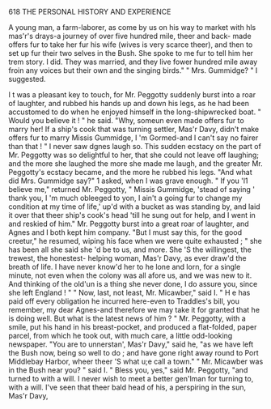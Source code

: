 618           THE PERSONAL HISTORY AND EXPERIENCE

A young man, a farm-laborer, as come by us on his way to market with
hls mas'r's drays-a journey of over five hundred mile, theer and back-
made offers fur to take her fur his wife (wives is very scarce theer), and
then to set up fur their two selves in the Bush. She spoke to me fur to
tell him her trem story. I did. They was married, and they live fower
hundred mile away froin any voices but their own and the singing birds."
   " Mrs. Gummidge? " I suggested.

   I t was a pleasant key to touch, for Mr. Peggotty suddenly burst into a
roar of laughter, and rubbed his hands up and down his legs, as he had
been accustomed to do when he enjoyed himself in the long-shipwrecked
boat.
   " Would you believe it ! " he said.    "Why, someun even made offers
fur to marry her! If a ship's cook that was turning settler, Mas'r Davy,
didn't make offers fur to marry Missis Gummidge, I 'm Gormed-and I
can't say no fairer than that ! "
   I never saw dgnes laugh so. This sudden ecstacy on the part of Mr.
Peggotty was so delightful to her, that she could not leave off laughing;
and the more she laughed the more she made me laugh, and the greater
Mr. Peggotty's ecstacy became, and the more he rubbed his legs.
   "And what did Mrs. Gummidge say?" 1 asked, when I was grave
enough.
    " If you 'l1 believe me," returned Mr. Peggotty, " Missis Gummidge,
'stead of saying ' thank you, I 'm much obleeged to yon, I ain't a going fur
to change my condition at my time of life,' up'd with a bucket as was
standing by, and laid it over that theer ship's cook's head 'till he sung
out for help, and I went in and reskied of him."
   Mr. Peggotty burst into a great roar of laughter, and Agnes and I both
kept him company.
    "But I must say this, for the good creetur," he resumed, wiping his
face when we were quite exhausted ; " she has been all she said she 'd
be to us, and more. She 'S the willingest, the trewest, the honestest-
helping woman, Mas'r Davy, as ever draw'd the breath of life. I have
never know'd her to he lone and lorn, for a single minute, not even when
the colony was all afore us, and we was new to it. And thinking of the
old'un is a thing she never done, I do assure you, since she left
England ! "
   " Now, last, not least, Mr. Micawber," said I.   " H e has paid off every
obligation he incurred here-even to Traddles's bill, you remember, my
dear Agnes-and therefore we may take it for granted that he is doing
well. But what is the latest news of him ? "
   Mr. Peggotty, with a smile, put his hand in his breast-pocket, and
produced a flat-folded, paper parcel, from which he took out, with much
care, a little odd-looking newspaper.
   "You are to unnerstan', Mas'r Davy," said he, "as we have left the
Bush now, being so well to do ; and have gone right away round to Port
Middlebay Harbor, wheer theer 'S what u;e call a town."
   " Mr. Micawber was in the Bush near you? " said I.
    " Bless you, yes," said Mr. Peggotty, "and turned to with a will. I
never wish to meet a better gen'lman for turning to, with a will. I've
seen that theer bald head of his, a perspiring in the sun, Mas'r Davy,
